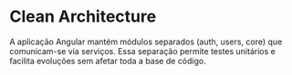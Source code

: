 # Clean Architecture

A aplicação Angular mantém módulos separados (auth, users, core) que comunicam-se via serviços. Essa separação permite testes unitários e facilita evoluções sem afetar toda a base de código.
